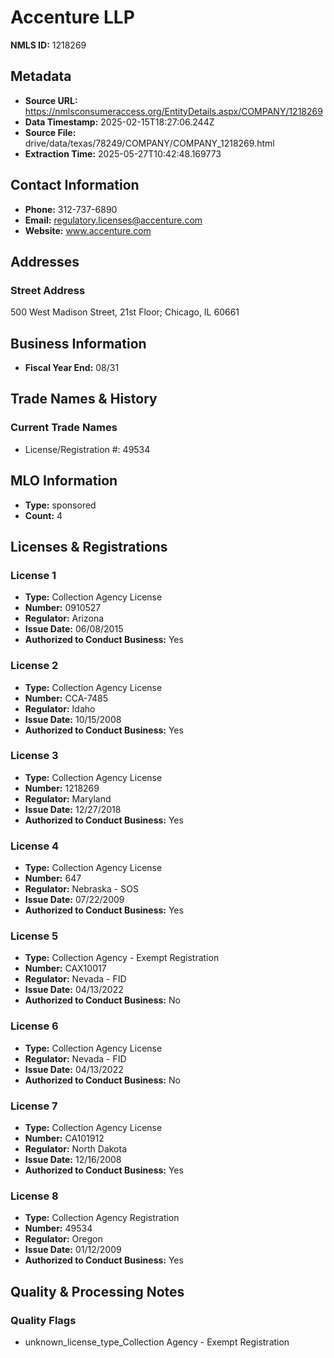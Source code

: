 # Accenture LLP

**NMLS ID:** 1218269

## Metadata
- **Source URL:** https://nmlsconsumeraccess.org/EntityDetails.aspx/COMPANY/1218269
- **Data Timestamp:** 2025-02-15T18:27:06.244Z
- **Source File:** drive/data/texas/78249/COMPANY/COMPANY_1218269.html
- **Extraction Time:** 2025-05-27T10:42:48.169773

## Contact Information
- **Phone:** 312-737-6890
- **Email:** regulatory.licenses@accenture.com
- **Website:** www.accenture.com

## Addresses
### Street Address
500 West Madison Street, 21st Floor; Chicago, IL 60661

## Business Information
- **Fiscal Year End:** 08/31

## Trade Names & History
### Current Trade Names
- License/Registration #: 49534

## MLO Information
- **Type:** sponsored
- **Count:** 4

## Licenses & Registrations

### License 1
- **Type:** Collection Agency License
- **Number:** 0910527
- **Regulator:** Arizona
- **Issue Date:** 06/08/2015
- **Authorized to Conduct Business:** Yes

### License 2
- **Type:** Collection Agency License
- **Number:** CCA-7485
- **Regulator:** Idaho
- **Issue Date:** 10/15/2008
- **Authorized to Conduct Business:** Yes

### License 3
- **Type:** Collection Agency License
- **Number:** 1218269
- **Regulator:** Maryland
- **Issue Date:** 12/27/2018
- **Authorized to Conduct Business:** Yes

### License 4
- **Type:** Collection Agency License
- **Number:** 647
- **Regulator:** Nebraska - SOS
- **Issue Date:** 07/22/2009
- **Authorized to Conduct Business:** Yes

### License 5
- **Type:** Collection Agency - Exempt Registration
- **Number:** CAX10017
- **Regulator:** Nevada - FID
- **Issue Date:** 04/13/2022
- **Authorized to Conduct Business:** No

### License 6
- **Type:** Collection Agency License
- **Regulator:** Nevada - FID
- **Issue Date:** 04/13/2022
- **Authorized to Conduct Business:** No

### License 7
- **Type:** Collection Agency License
- **Number:** CA101912
- **Regulator:** North Dakota
- **Issue Date:** 12/16/2008
- **Authorized to Conduct Business:** Yes

### License 8
- **Type:** Collection Agency Registration
- **Number:** 49534
- **Regulator:** Oregon
- **Issue Date:** 01/12/2009
- **Authorized to Conduct Business:** Yes

## Quality & Processing Notes
### Quality Flags
- unknown_license_type_Collection Agency - Exempt Registration
